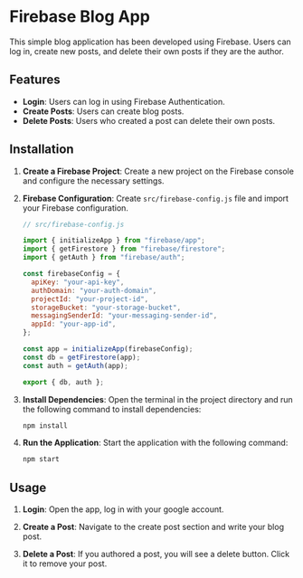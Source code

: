 # Firebase Blog App

This simple blog application has been developed using Firebase. Users can log in, create new posts, and delete their own posts if they are the author.

## Features

- **Login**: Users can log in using Firebase Authentication.
- **Create Posts**: Users can create blog posts.
- **Delete Posts**: Users who created a post can delete their own posts.

## Installation

1. **Create a Firebase Project**: Create a new project on the Firebase console and configure the necessary settings.

2. **Firebase Configuration**: Create `src/firebase-config.js` file and import your Firebase configuration.

   ```javascript
   // src/firebase-config.js

   import { initializeApp } from "firebase/app";
   import { getFirestore } from "firebase/firestore";
   import { getAuth } from "firebase/auth";

   const firebaseConfig = {
     apiKey: "your-api-key",
     authDomain: "your-auth-domain",
     projectId: "your-project-id",
     storageBucket: "your-storage-bucket",
     messagingSenderId: "your-messaging-sender-id",
     appId: "your-app-id",
   };

   const app = initializeApp(firebaseConfig);
   const db = getFirestore(app);
   const auth = getAuth(app);

   export { db, auth };
   ```

3. **Install Dependencies**: Open the terminal in the project directory and run the following command to install dependencies:

   ```bash
   npm install
   ```

4. **Run the Application**: Start the application with the following command:

   ```bash
   npm start
   ```

## Usage

1. **Login**: Open the app, log in with your google account.

2. **Create a Post**: Navigate to the create post section and write your blog post.

3. **Delete a Post**: If you authored a post, you will see a delete button. Click it to remove your post.
